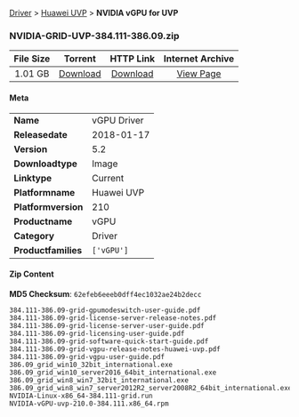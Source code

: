 
[Driver](/README.md)  >  [Huawei UVP](/index/Driver/Huawei_UVP.md)  >  **NVIDIA vGPU for UVP**


### NVIDIA-GRID-UVP-384.111-386.09.zip

| **File Size** | **Torrent**  | **HTTP Link** | **Internet Archive** |
|:-------------:|:------------:|:-------------:|:--------------------:|
| 1.01 GB |  [Download](https://archive.org/download/nvgpu_NVIDIA-GRID-UVP-384.111-386.09.zip/nvgpu_NVIDIA-GRID-UVP-384.111-386.09.zip_archive.torrent)       | [Download](https://archive.org/compress/nvgpu_NVIDIA-GRID-UVP-384.111-386.09.zip) | [View Page](https://archive.org/details/nvgpu_NVIDIA-GRID-UVP-384.111-386.09.zip)       |

#### Meta

<table>
<tr><td><strong>Name</strong></td><td>vGPU Driver</td></tr>
<tr><td><strong>Releasedate</strong></td><td>2018-01-17</td></tr>
<tr><td><strong>Version</strong></td><td>5.2</td></tr>
<tr><td><strong>Downloadtype</strong></td><td>Image</td></tr>
<tr><td><strong>Linktype</strong></td><td>Current</td></tr>
<tr><td><strong>Platformname</strong></td><td>Huawei UVP</td></tr>
<tr><td><strong>Platformversion</strong></td><td>210</td></tr>
<tr><td><strong>Productname</strong></td><td>vGPU</td></tr>
<tr><td><strong>Category</strong></td><td>Driver</td></tr>
<tr><td><strong>Productfamilies</strong></td><td><code>['vGPU']</code></td></tr>
</table>

#### Zip Content

**MD5 Checksum**: `62efeb6eeeb0dff4ec1032ae24b2decc`

```text
384.111-386.09-grid-gpumodeswitch-user-guide.pdf
384.111-386.09-grid-license-server-release-notes.pdf
384.111-386.09-grid-license-server-user-guide.pdf
384.111-386.09-grid-licensing-user-guide.pdf
384.111-386.09-grid-software-quick-start-guide.pdf
384.111-386.09-grid-vgpu-release-notes-huawei-uvp.pdf
384.111-386.09-grid-vgpu-user-guide.pdf
386.09_grid_win10_32bit_international.exe
386.09_grid_win10_server2016_64bit_international.exe
386.09_grid_win8_win7_32bit_international.exe
386.09_grid_win8_win7_server2012R2_server2008R2_64bit_international.exe
NVIDIA-Linux-x86_64-384.111-grid.run
NVIDIA-vGPU-uvp-210.0-384.111.x86_64.rpm
```